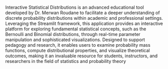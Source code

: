 Interactive Statistical Distributions is an advanced educational tool developed by Dr. Merwan Roudane to facilitate a deeper understanding of discrete probability distributions within academic and professional settings. Leveraging the Streamlit framework, this application provides an interactive platform for exploring fundamental statistical concepts, such as the Bernoulli and Binomial distributions, through real-time parameter manipulation and sophisticated visualizations. Designed to support pedagogy and research, it enables users to examine probability mass functions, compute distributional properties, and visualize theoretical outcomes, making it an invaluable resource for students, instructors, and researchers in the field of statistics and probability theory
